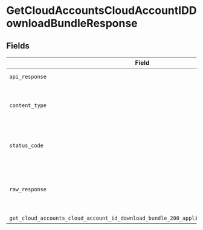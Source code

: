 # GetCloudAccountsCloudAccountIDDownloadBundleResponse


## Fields

| Field                                                                                    | Type                                                                                     | Required                                                                                 | Description                                                                              |
| ---------------------------------------------------------------------------------------- | ---------------------------------------------------------------------------------------- | ---------------------------------------------------------------------------------------- | ---------------------------------------------------------------------------------------- |
| `api_response`                                                                           | [Optional[shared.APIResponse]](../../models/shared/apiresponse.md)                       | :heavy_minus_sign:                                                                       | unknown error                                                                            |
| `content_type`                                                                           | *str*                                                                                    | :heavy_check_mark:                                                                       | HTTP response content type for this operation                                            |
| `status_code`                                                                            | *int*                                                                                    | :heavy_check_mark:                                                                       | HTTP response status code for this operation                                             |
| `raw_response`                                                                           | [requests.Response](https://requests.readthedocs.io/en/latest/api/#requests.Response)    | :heavy_minus_sign:                                                                       | Raw HTTP response; suitable for custom response parsing                                  |
| `get_cloud_accounts_cloud_account_id_download_bundle_200_application_json_binary_string` | *Optional[bytes]*                                                                        | :heavy_minus_sign:                                                                       | OK                                                                                       |
